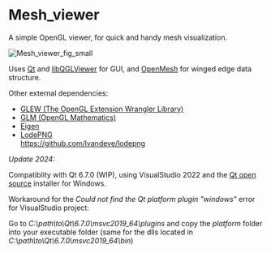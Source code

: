 # Mesh_viewer

A simple OpenGL viewer, for quick and handy mesh visualization.  

![Mesh_viewer_fig_small](https://user-images.githubusercontent.com/84736834/124169237-4f03af80-daa6-11eb-8d80-12ca22b02764.png)

Uses [Qt](https://www.qt.io/) and [libQGLViewer](http://libqglviewer.com/) for GUI, and [OpenMesh](https://www.graphics.rwth-aachen.de/software/openmesh/) for winged edge data structure.  

Other external dependencies:
* [GLEW (The OpenGL Extension Wrangler Library)](http://glew.sourceforge.net/)
* [GLM (OpenGL Mathematics)](https://glm.g-truc.net/0.9.9/)
* [Eigen](https://eigen.tuxfamily.org/)
* [LodePNG](https://lodev.org/lodepng/)  
  https://github.com/lvandeve/lodepng


*Update 2024:*

Compatiblity with Qt 6.7.0 (WIP), using VisualStudio 2022 and the [Qt open source](https://www.qt.io/download-open-source) installer for Windows.

Workaround for the *Could not find the Qt platform plugin "windows"* error for VisualStudio project:

Go to *C:\path\to\Qt\6.7.0\msvc2019_64\plugins* and copy the *platform* folder into your executable folder (same for the dlls located in *C:\path\to\Qt\6.7.0\msvc2019_64\bin*) 
